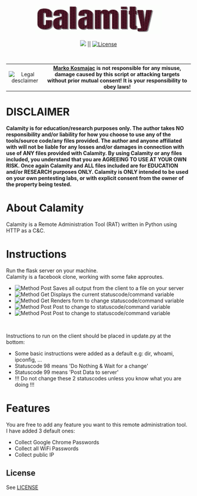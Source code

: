 <p align="center"><img src="https://github.com/MarkoKosmajac/Calamity/blob/main/images/calamity.gif" alt="Calamity" width="350" height="80" style="border-radius: 2px;"></p>

<p align="center">
<a href="#"><img src="https://img.shields.io/badge/Python-blue?label=Made%20With&style=flat-square%22%20alt=%22C#%20Language"></a> ||
<a href="#"><img src="https://img.shields.io/badge/License-MIT-brightgreen?&style=flat-square" alt="License"></a>
</p>
<br>

<table border="0" cellpadding="2" cellspacing="2" width="100%">
  <tr>
    <td align="center"><img title="Legal desclaimer" src="https://imgur.com/7OzJEBI.png"></td>
     <td align="center"> <b><a href="https://github.com/MarkoKosmajac/">Marko Kosmajac</a> is not responsible for any misuse, damage caused by this script or attacking targets without prior mutual consent! It is your responsibility to obey laws!</b>
    </td>
  </tr>
</table>

# DISCLAIMER
**Calamity is for education/research purposes only. The author takes NO responsibility and/or liability for how you choose to use any of the tools/source code/any files provided.
 The author and anyone affiliated with will not be liable for any losses and/or damages in connection with use of ANY files provided with Calamity.
 By using Calamity or any files included, you understand that you are AGREEING TO USE AT YOUR OWN RISK. Once again Calamity and ALL files included are for EDUCATION and/or RESEARCH purposes ONLY.
 Calamity is ONLY intended to be used on your own pentesting labs, or with explicit consent from the owner of the property being tested.** 


# About Calamity
Calamity is a Remote Administration Tool (RAT) written in Python using HTTP as a C&amp;C.

# Instructions
Run the flask server on your machine.
<br>
Calamity is a facebook clone, working with some fake approutes.
 - <img src="https://img.shields.io/badge/POST-/facebook-lightblue?&style=flat-square" alt="Method Post"> Saves all output from the client to a file on your server
 - <img src="https://img.shields.io/badge/GET-/facebookfriends-red?&style=flat-square" alt="Method Get"> Displays the current statuscode/command variable
 - <img src="https://img.shields.io/badge/GET-/changeFacebookFriends-red?&style=flat-square" alt="Method Get"> Renders form to change statuscode/command variable
 - <img src="https://img.shields.io/badge/POST-/FacebookAddStatusFriend-lightblue?&style=flat-square" alt="Method Post"> Post to change to statuscode/command variable
 - <img src="https://img.shields.io/badge/POST-/FacebookAddStatus-lightblue?&style=flat-square" alt="Method Post"> Post to change to statuscode/command variable

<br>

Instructions to run on the client should be placed in update.py at the bottom:
 - Some basic instructions were added as a default e.g: dir, whoami, ipconfig, ...
 - Statuscode 98 means 'Do Nothing & Wait for a change'
 - Statuscode 99 means 'Post Data to server'
 - !!! Do not change these 2 statuscodes unless you know what you are doing !!!

# Features
You are free to add any feature you want to this remote administration tool.
<br>
I have added 3 default ones:
 - Collect Google Chrome Passwords
 - Collect all WiFi Passwords
 - Collect public IP

## License

See [LICENSE](/LICENSE)
